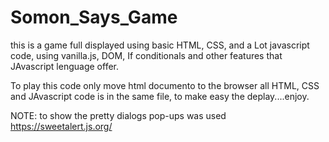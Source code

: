 # Somon_Says_Game
this is a game full displayed using basic HTML, CSS, and a Lot javascript code, using vanilla.js, DOM, If conditionals and other features that JAvascript lenguage offer.

To play this code only move html documento to the browser all HTML, CSS and JAvascript code is in the same file, to make easy the deplay....enjoy.

NOTE: to show the pretty dialogs pop-ups was used https://sweetalert.js.org/
